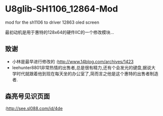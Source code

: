U8glib-SH1106_12864-Mod
=======================

mod for the sh1106 to driver 12863 oled screen

最初动机是用于惠特的128x64的硬件IIC的一个修改模块...

## 致谢
* 小林是最早进行修改的
:http://www.14blog.com/archives/1423
* leehunter8801非常热情的出售者,总是很有精力,还有个会发光的键盘,据说大学时代就跟着他到现在每天坐的办公室了,简而言之他是这个惠特的出售者制造者.

## 森亮号见识页面
:http://see.sl088.com/id/4de
